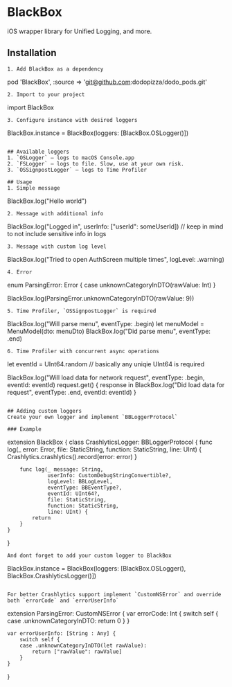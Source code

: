 # BlackBox
iOS wrapper library for Unified Logging, and more.

## Installation

```
1. Add BlackBox as a dependency
```
pod 'BlackBox', :source => 'git@github.com:dodopizza/dodo_pods.git'
```
2. Import to your project
```
import BlackBox
```
3. Configure instance with desired loggers
```
BlackBox.instance = BlackBox(loggers: [BlackBox.OSLogger()])
```

## Available loggers
1. `OSLogger` — logs to macOS Console.app
2. `FSLogger` — logs to file. Slow, use at your own risk.
3. `OSSignpostLogger` — logs to Time Profiler

## Usage
1. Simple message
```
BlackBox.log("Hello world")
```
2. Message with additional info
```
BlackBox.log("Logged in", userInfo: ["userId": someUserId]) // keep in mind to not include sensitive info in logs
```
3. Message with custom log level
```
BlackBox.log("Tried to open AuthScreen multiple times", logLevel: .warning)
```
4. Error
```
enum ParsingError: Error {
    case unknownCategoryInDTO(rawValue: Int)
}

BlackBox.log(ParsingError.unknownCategoryInDTO(rawValue: 9))
```
5. Time Profiler, `OSSignpostLogger` is required
```
BlackBox.log("Will parse menu", eventType: .begin)
let menuModel = MenuModel(dto: menuDto)
BlackBox.log("Did parse menu", eventType: .end)
```
6. Time Profiler with concurrent async operations
```
let eventId = UInt64.random // basically any uniqie UInt64 is required

BlackBox.log("Will load data for network request", eventType: .begin, eventId: eventId)
request.get() { response in
    BlackBox.log("Did load data for request", eventType: .end, eventId: eventId)
}
```

## Adding custom loggers
Create your own logger and implement `BBLoggerProtocol`

### Example
```
extension BlackBox {
    class CrashlyticsLogger: BBLoggerProtocol {
        func log(_ error: Error,
                 file: StaticString,
                 function: StaticString,
                 line: UInt) {
            Crashlytics.crashlytics().record(error: error)
        }

        func log(_ message: String,
                 userInfo: CustomDebugStringConvertible?,
                 logLevel: BBLogLevel,
                 eventType: BBEventType?,
                 eventId: UInt64?,
                 file: StaticString,
                 function: StaticString,
                 line: UInt) {
            return
        }
    }
}
```
And dont forget to add your custom logger to BlackBox
```
BlackBox.instance = BlackBox(loggers: [BlackBox.OSLogger(), BlackBox.CrashlyticsLogger()])
```

For better Crashlytics support implement `CustomNSError` and override both `errorCode` and `errorUserInfo` 
```
extension ParsingError: CustomNSError {
    var errorCode: Int {
        switch self {
        case .unknownCategoryInDTO:
            return 0
		    }
    }

    var errorUserInfo: [String : Any] {
        switch self {
        case .unknownCategoryInDTO(let rawValue):
            return ["rawValue": rawValue]
        }
    }
}
```
